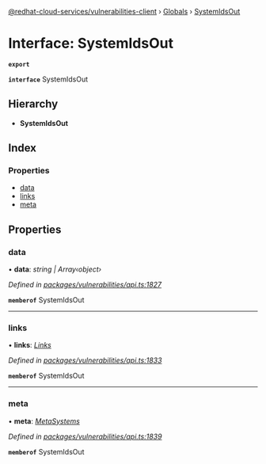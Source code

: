 [@redhat-cloud-services/vulnerabilities-client](../README.md) › [Globals](../globals.md) › [SystemIdsOut](systemidsout.md)

# Interface: SystemIdsOut

**`export`** 

**`interface`** SystemIdsOut

## Hierarchy

* **SystemIdsOut**

## Index

### Properties

* [data](systemidsout.md#data)
* [links](systemidsout.md#links)
* [meta](systemidsout.md#meta)

## Properties

###  data

• **data**: *string | Array‹object›*

*Defined in [packages/vulnerabilities/api.ts:1827](https://github.com/RedHatInsights/javascript-clients/blob/master/packages/vulnerabilities/api.ts#L1827)*

**`memberof`** SystemIdsOut

___

###  links

• **links**: *[Links](links.md)*

*Defined in [packages/vulnerabilities/api.ts:1833](https://github.com/RedHatInsights/javascript-clients/blob/master/packages/vulnerabilities/api.ts#L1833)*

**`memberof`** SystemIdsOut

___

###  meta

• **meta**: *[MetaSystems](metasystems.md)*

*Defined in [packages/vulnerabilities/api.ts:1839](https://github.com/RedHatInsights/javascript-clients/blob/master/packages/vulnerabilities/api.ts#L1839)*

**`memberof`** SystemIdsOut
